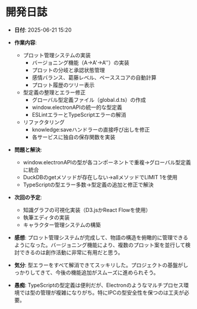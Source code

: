 # 開発日誌

- **日付**: 2025-06-21 15:20

- **作業内容**:
  - プロット管理システムの実装
    - バージョニング機能（A→A'→A''）の実装
    - プロットの分岐と承認状態管理
    - 感情バランス、葛藤レベル、ペーススコアの自動計算
    - プロット履歴のツリー表示
  - 型定義の整理とエラー修正
    - グローバル型定義ファイル（global.d.ts）の作成
    - window.electronAPIの統一的な型定義
    - ESLintエラーとTypeScriptエラーの解消
  - リファクタリング
    - knowledge:saveハンドラーの直接呼び出しを修正
    - 各サービスに独自の保存関数を実装

- **問題と解決**:
  - window.electronAPIの型が各コンポーネントで重複→グローバル型定義に統合
  - DuckDBのgetメソッドが存在しない→allメソッドでLIMIT 1を使用
  - TypeScriptの型エラー多数→型定義の追加と修正で解決

- **次回の予定**:
  - 知識グラフの可視化実装（D3.jsかReact Flowを使用）
  - 執筆エディタの実装
  - キャラクター管理システムの構築

- **感想**: 
  プロット管理システムが完成して、物語の構造を俯瞰的に管理できるようになった。バージョニング機能により、複数のプロット案を並行して検討できるのは創作活動に非常に有用だと思う。

- **気分**: 
  型エラーをすべて解消できてスッキリした。プロジェクトの基盤がしっかりしてきて、今後の機能追加がスムーズに進められそう。

- **愚痴**: 
  TypeScriptの型定義は便利だが、Electronのようなマルチプロセス環境では型の管理が複雑になりがち。特にIPCの型安全性を保つのは工夫が必要。